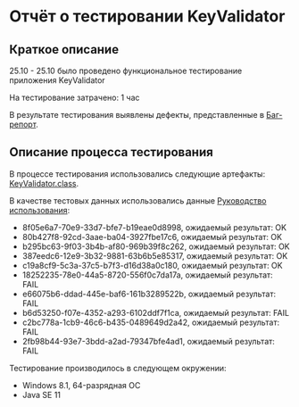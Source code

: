# Отчёт о тестировании KeyValidator

## Краткое описание

25.10 - 25.10 было проведено функциональное тестирование приложения KeyValidator

На тестирование затрачено: 1 час

В результате тестирования выявлены дефекты, представленные в 
[Баг-репорт](https://github.com/Shurkovalina/Java1.1/issues/1).

## Описание процесса тестирования

В процессе тестирования использовались следующие артефакты:
[KeyValidator.class](https://github.com/netology-code/javaqa-homeworks/blob/master/intro/artifacts/KeyValidator.class).

В качестве тестовых данных использовались данные [Руководство использования](https://github.com/netology-code/javaqa-homeworks/blob/master/intro/user-manual.md):

* 8f05e6a7-70e9-33d7-bfe7-b19eae0d8998, ожидаемый результат: OK
* 80b427f8-92cd-3aae-ba04-3927fbe17c6, ожидаемый результат: OK
* b295bc63-9f03-3b4b-af80-969b39f8c262, ожидаемый результат: OK 
* 387eedc6-12e9-3b32-9881-63b6b5e85317, ожидаемый результат: OK
* c19a8cf9-5c3a-37c5-b7f3-d16d38a0c180, ожидаемый результат: OK 
* 18252235-78e0-44a5-8720-556f0c7da17a, ожидаемый результат: FAIL 
* e66075b6-ddad-445e-baf6-161b3289522b, ожидаемый результат: FAIL 
* b6d53250-f07e-4352-a293-6102ddf7f1ca, ожидаемый результат: FAIL 
* c2bc778a-1cb9-46c6-b435-0489649d2a42, ожидаемый результат: FAIL 
* 2fb98b44-93e7-3bdd-a2ad-79347bfe4ad1, ожидаемый результат: FAIL

Тестирование производилось в следующем окружении:
* Windows 8.1, 64-разрядная ОС
* Java SE 11